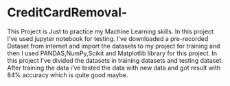 # CreditCardRemoval-
This Project is Just to practice my Machine Learning skills. 
In this project I've used jupyter notebook for testing.
I've downloaded a pre-recorded Dataset from internet and import the datasets to my project for training and then I used PANDAS,NumPy,Scikit and Matplotlib library
for this project.
In this project I've divided the datasets in training datasets and testing dataset. After training the data i've tested the data with new data and got result with 84% 
accuracy which is quite good maybe.
